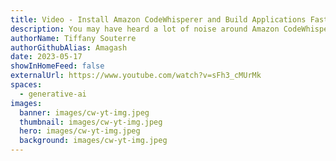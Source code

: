 ```yaml
---
title: Video - Install Amazon CodeWhisperer and Build Applications Faster Today (How To)
description: You may have heard a lot of noise around Amazon CodeWhisperer recently. And for good reason. We are talking about a free AI-enabled tool that helps developers write code faster and get more done!
authorName: Tiffany Souterre
authorGithubAlias: Amagash
date: 2023-05-17
showInHomeFeed: false
externalUrl: https://www.youtube.com/watch?v=sFh3_cMUrMk
spaces:
  - generative-ai
images:
  banner: images/cw-yt-img.jpeg
  thumbnail: images/cw-yt-img.jpeg
  hero: images/cw-yt-img.jpeg
  background: images/cw-yt-img.jpeg
---
```

